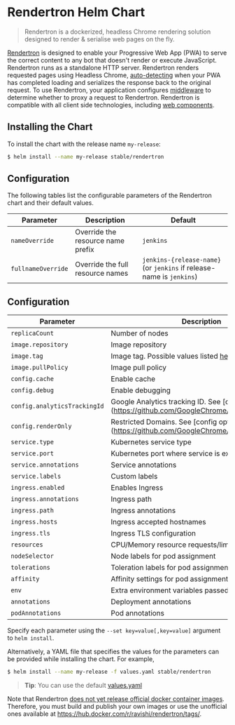 # Rendertron Helm Chart

> Rendertron is a dockerized, headless Chrome rendering solution designed to render & serialise web pages on the fly.

[Rendertron](https://github.com/GoogleChrome/rendertron#config) is designed to enable your Progressive Web App (PWA) to serve the correct
content to any bot that doesn't render or execute JavaScript. Rendertron runs as a
standalone HTTP server. Rendertron renders requested pages using Headless Chrome,
[auto-detecting](#auto-detecting-loading-function) when your PWA has completed loading
and serializes the response back to the original request. To use Rendertron, your application
configures [middleware](#middleware) to determine whether to proxy a request to Rendertron.
Rendertron is compatible with all client side technologies, including [web components](#web-components).

## Installing the Chart

To install the chart with the release name `my-release`:

```bash
$ helm install --name my-release stable/rendertron
```

## Configuration

The following tables list the configurable parameters of the Rendertron chart and their default values.

| Parameter                         | Description                          | Default                                                                      |
| --------------------------------- | ------------------------------------ | ---------------------------------------------------------------------------- |
| `nameOverride`                    | Override the resource name prefix    | `jenkins`                                                                    |
| `fullnameOverride`                | Override the full resource names     | `jenkins-{release-name}` (or `jenkins` if release-name is `jenkins`)         |

## Configuration

| Parameter                  | Description                         | Default                                                 |
|----------------------------|-------------------------------------|---------------------------------------------------------|
| `replicaCount`               | Number of nodes | `1` |
| `image.repository`           | Image repository | `ravishi/rendertron` |
| `image.tag`                  | Image tag. Possible values listed [here](https://hub.docker.com/r/ravishi/rendertron/tags/).| `a6b93ee7ca98687610542ac930597ce5064762d2`|
| `image.pullPolicy`           | Image pull policy | `IfNotPresent` |
| `config.cache`               | Enable cache | `false` |
| `config.debug`               | Enable debugging | `false` |
| `config.analyticsTrackingId` | Google Analytics tracking ID. See [config options].(https://github.com/GoogleChrome/rendertron#config) | `""` |
| `config.renderOnly`          | Restricted Domains. See [config options].(https://github.com/GoogleChrome/rendertron#config) | `[]` |
| `service.type`               | Kubernetes service type | `ClusterIP` |
| `service.port`               | Kubernetes port where service is exposed| `8080` |
| `service.annotations`        | Service annotations | `{}` |
| `service.labels`             | Custom labels | `{}`
| `ingress.enabled`            | Enables Ingress | `false` |
| `ingress.annotations`        | Ingress path | `/` |
| `ingress.path`               | Ingress annotations | `{}` |
| `ingress.hosts`              | Ingress accepted hostnames | `[]` |
| `ingress.tls`                | Ingress TLS configuration | `[]` |
| `resources`                  | CPU/Memory resource requests/limits | `{}` |
| `nodeSelector`               | Node labels for pod assignment | `{}` |
| `tolerations`                | Toleration labels for pod assignment | `[]` |
| `affinity`                   | Affinity settings for pod assignment | `{}` |
| `env`                        | Extra environment variables passed to pods | `{}` |
| `annotations`                | Deployment annotations | `{}` |
| `podAnnotations`             | Pod annotations | `{}` |


Specify each parameter using the `--set key=value[,key=value]` argument to `helm install`.

Alternatively, a YAML file that specifies the values for the parameters can be provided while installing the chart. For example,

```bash
$ helm install --name my-release -f values.yaml stable/rendertron
```

> **Tip**: You can use the default [values.yaml](values.yaml)

Note that Rendertron [does not yet release official docker container images](https://github.com/GoogleChrome/rendertron/issues/93).  Therefore, you must build and publish your own images or use the unofficial ones available at https://hub.docker.com/r/ravishi/rendertron/tags/.
